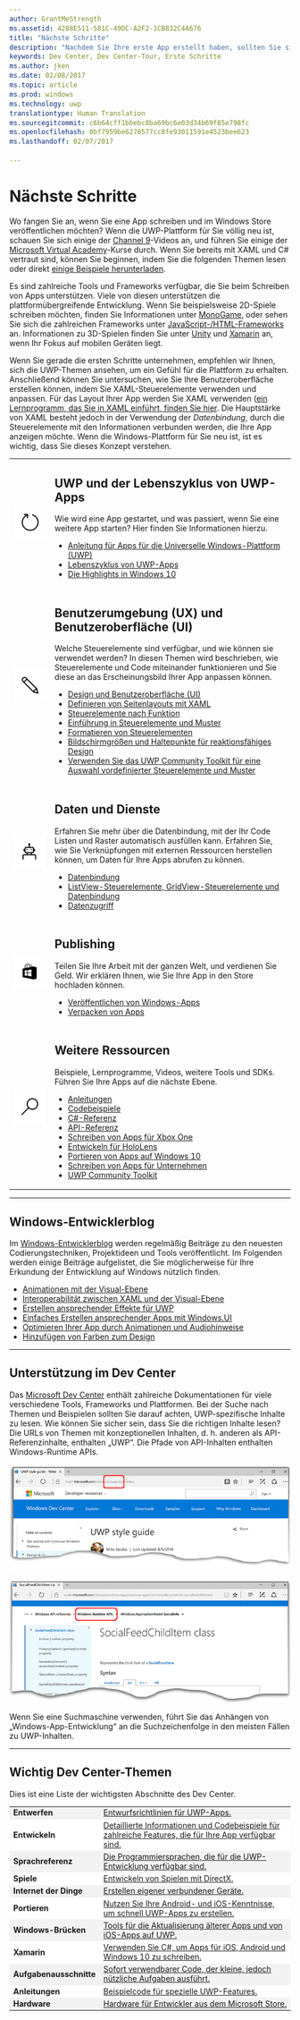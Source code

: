 ```yaml
---
author: GrantMeStrength
ms.assetid: 4288E511-581C-49DC-A2F2-1CB832C4A676
title: "Nächste Schritte"
description: "Nachdem Sie Ihre erste App erstellt haben, sollten Sie sich mit dem Rest des Dev Center vertraut machen. Hier finden Sie eine Einführung in die verschiedenen Bereiche."
keywords: Dev Center, Dev Center-Tour, Erste Schritte
ms.author: jken
ms.date: 02/08/2017
ms.topic: article
ms.prod: windows
ms.technology: uwp
translationtype: Human Translation
ms.sourcegitcommit: c6b64cff1bbebc8ba69bc6e03d34b69f85e798fc
ms.openlocfilehash: 0bf7959be6278577cc8fe93011591e4523bee623
ms.lasthandoff: 02/07/2017

---
```


<link rel="stylesheet" href="https://az835927.vo.msecnd.net/sites/uwp/Resources/css/custom.css">

# <a name="whats-next"></a>Nächste Schritte

Wo fangen Sie an, wenn Sie eine App schreiben und im Windows Store veröffentlichen möchten? Wenn die UWP-Plattform für Sie völlig neu ist, schauen Sie sich einige der <a href="https://channel9.msdn.com/">Channel 9</a>-Videos an, und führen Sie einige der <a href="https://mva.microsoft.com">Microsoft Virtual Academy</a>-Kurse durch. Wenn Sie bereits mit XAML und C# vertraut sind, können Sie beginnen, indem Sie die folgenden Themen lesen oder direkt [einige Beispiele herunterladen](https://msdn.microsoft.com/windows/uwp/get-started/get-uwp-app-samples).

Es sind zahlreiche Tools und Frameworks verfügbar, die Sie beim Schreiben von Apps unterstützen. Viele von diesen unterstützen die plattformübergreifende Entwicklung. Wenn Sie beispielsweise 2D-Spiele schreiben möchten, finden Sie Informationen unter <a href="http://www.monogame.net">MonoGame</a>, oder sehen Sie sich die zahlreichen Frameworks unter [JavaScript-/HTML-Frameworks](https://html5gameengine.com/) an. Informationen zu 3D-Spielen finden Sie unter <a href="http://www.unity3d.com">Unity</a> und <a href="http://www.xamarin.com">Xamarin</a> an, wenn Ihr Fokus auf mobilen Geräten liegt.

Wenn Sie gerade die ersten Schritte unternehmen, empfehlen wir Ihnen, sich die UWP-Themen ansehen, um ein Gefühl für die Plattform zu erhalten. Anschließend können Sie untersuchen, wie Sie Ihre Benutzeroberfläche erstellen können, indem Sie XAML-Steuerelemente verwenden und anpassen. Für das Layout Ihrer App werden Sie XAML verwenden ([ein Lernprogramm, das Sie in XAML einführt, finden Sie hier](../layout/grid-tutorial.md). Die Hauptstärke von XAML besteht jedoch in der Verwendung der *Datenbindung*, durch die Steuerelemente mit den Informationen verbunden werden, die Ihre App anzeigen möchte. Wenn die Windows-Plattform für Sie neu ist, ist es wichtig, dass Sie dieses Konzept verstehen. 
<table class="wdg-noborder">
<tr>
 <td width=60><img src="images/icon3.png" width=64></td>
    <td><h2>UWP und der Lebenszyklus von UWP-Apps</h2><p>Wie wird eine App gestartet, und was passiert, wenn Sie eine weitere App starten? Hier finden Sie Informationen hierzu.</p> <ul>
    <li><a href="https://msdn.microsoft.com/windows/uwp/get-started/universal-application-platform-guide">Anleitung für Apps für die Universelle Windows-Plattform (UWP)</a></li>
    <li><a href="https://msdn.microsoft.com/windows/uwp/launch-resume/app-lifecycle">Lebenszyklus von UWP-Apps</a></li>
    <li><a href="https://developer.microsoft.com/windows/windows-10-for-developers">Die Highlights in Windows 10</a></ul></td>  
</tr>
<tr>
 <td width=60><img src="images/icon7.png" width=64></td>
    <td><h2>Benutzerumgebung (UX) und Benutzeroberfläche (UI)</h2><p>Welche Steuerelemente sind verfügbar, und wie können sie verwendet werden? In diesen Themen wird beschrieben, wie Steuerelemente und Code miteinander funktionieren und Sie diese an das Erscheinungsbild Ihrer App anpassen können.</p> <ul>
    <li><a href="https://developer.microsoft.com/windows/design">Design und Benutzeroberfläche (UI)</a></li>
    <li><a href="https://msdn.microsoft.com/windows/uwp/layout/layouts-with-xaml">Definieren von Seitenlayouts mit XAML</a></li>
    <li><a href="https://msdn.microsoft.com/windows/uwp/controls-and-patterns/controls-by-function">Steuerelemente nach Funktion</a></li>
      <li><a href="https://msdn.microsoft.com/windows/uwp/controls-and-patterns/controls-and-events-intro">Einführung in Steuerelemente und Muster</a></li>
     <li><a href="https://msdn.microsoft.com/windows/uwp/controls-and-patterns/styling-controls">Formatieren von Steuerelementen</a></li>
      <li><a href="https://msdn.microsoft.com/windows/uwp/layout/screen-sizes-and-breakpoints-for-responsive-design">Bildschirmgrößen und Haltepunkte für reaktionsfähiges Design</a></li>
      <li><a href="https://developer.microsoft.com/windows/projects/campaigns/welcome-toolbox">Verwenden Sie das UWP Community Toolkit für eine Auswahl vordefinierter Steuerelemente und Muster</a></li>
    </ul></td>  
</tr>
<tr>
 <td width=60><img src="images/icon6.png" width=64></td>
    <td><h2>Daten und Dienste</h2><p>Erfahren Sie mehr über die Datenbindung, mit der Ihr Code Listen und Raster automatisch ausfüllen kann. Erfahren Sie, wie Sie Verknüpfungen mit externen Ressourcen herstellen können, um Daten für Ihre Apps abrufen zu können.</p> <ul>
    <li><a href="https://msdn.microsoft.com/windows/uwp/data-binding/index">Datenbindung</a></li>
    <li><a href="https://msdn.microsoft.com/windows/uwp/controls-and-patterns/listview-and-gridview">ListView-Steuerelemente, GridView-Steuerelemente und Datenbindung</a></li>
     <li><a href="https://msdn.microsoft.com/windows/uwp/data-access/index">Datenzugriff</a></li>
    </ul></td>  
</tr>
<tr>
 <td width=60><img src="images/icon4.png" width=64></td>
    <td><h2>Publishing</h2><p>Teilen Sie Ihre Arbeit mit der ganzen Welt, und verdienen Sie Geld. Wir erklären Ihnen, wie Sie Ihre App in den Store hochladen können.</p> <ul>
    <li><a href="https://msdn.microsoft.com/windows/uwp/publish/index">Veröffentlichen von Windows-Apps</a></li>
    <li><a href="https://msdn.microsoft.com/windows/uwp/packaging/index">Verpacken von Apps</a></li>
    </ul></td>  
</tr>
<tr>
 <td width=60><img src="images/icon2.png" width=64></td>
    <td><h2>Weitere Ressourcen</h2><p>Beispiele, Lernprogramme, Videos, weitere Tools und SDKs. Führen Sie Ihre Apps auf die nächste Ebene.</p>
    <ul>
    <li><a href="https://developer.microsoft.com/windows/develop">Anleitungen</a></li>
    <li><a href="https://developer.microsoft.com/windows/samples">Codebeispiele</a></li>
    <li><a href="https://msdn.microsoft.com/library/618ayhy6(VS.110).aspx">C#-Referenz</a></li>
    <li><a href="https://msdn.microsoft.com/library/windows/apps/bg124285.aspx">API-Referenz</a></li>
     <li><a href="https://msdn.microsoft.com/windows/uwp/xbox-apps/index">Schreiben von Apps für Xbox One</a></li>
     <li><a href="https://www.microsoft.com/microsoft-hololens/developers">Entwickeln für HoloLens</a></li>
     <li><a href="https://msdn.microsoft.com/windows/uwp/porting/index">Portieren von Apps auf Windows 10</a></li>
      <li><a href="https://msdn.microsoft.com/windows/uwp/enterprise/index">Schreiben von Apps für Unternehmen</a></li>
      <li><a href="https://blogs.windows.com/buildingapps/2016/08/17/introducing-the-uwp-community-toolkit/#D1IfVxCZMQGZqlc7.97">UWP Community Toolkit</a></li>
    </ul>
    </td>  
</tr>
</table>

<hr>

## <a name="windows-developer-blog"></a>Windows-Entwicklerblog

Im [Windows-Entwicklerblog](https://blogs.windows.com/buildingapps) werden regelmäßig Beiträge zu den neuesten Codierungstechniken, Projektideen und Tools veröffentlicht. Im Folgenden werden einige Beiträge aufgelistet, die Sie möglicherweise für Ihre Erkundung der Entwicklung auf Windows nützlich finden.

* [Animationen mit der Visual-Ebene](https://blogs.windows.com/buildingapps/2016/09/16/animations-with-the-visual-layer/#JM2XkQcL7MRSXe3X.97)
* [Interoperabilität zwischen XAML und der Visual-Ebene](https://blogs.windows.com/buildingapps/2016/08/26/interop-between-xaml-and-the-visual-layer/#ue6O7MWpqrVFE81K.97)
* [Erstellen ansprechender Effekte für UWP](https://blogs.windows.com/buildingapps/2016/09/12/creating-beautiful-effects-for-uwp/#85jsfw6PFXX825rR.97)
* [Einfaches Erstellen ansprechender Apps mit Windows.UI](https://blogs.windows.com/buildingapps/2016/08/23/beautiful-apps-made-possible-and-easy-with-windows-ui/#GBREkRSBwsRvi2uL.97)
* [Optimieren Ihrer App durch Animationen und Audiohinweise](https://blogs.windows.com/buildingapps/2016/08/09/polishing-your-app-with-animations-and-audio-cues/#hziKxt2xPwUE1oqU.97) 
* [Hinzufügen von Farben zum Design](https://blogs.windows.com/buildingapps/2016/07/28/adding-color-to-your-design/#HcPqMlfPsuKETOIo.97)

<hr>

## <a name="finding-help-in-the-dev-center"></a>Unterstützung im Dev Center

Das [Microsoft Dev Center](http://developer.microsoft.com) enthält zahlreiche Dokumentationen für viele verschiedene Tools, Frameworks und Plattformen. Bei der Suche nach Themen und Beispielen sollten Sie darauf achten, UWP-spezifische Inhalte zu lesen. Wie können Sie sicher sein, dass Sie die richtigen Inhalte lesen?
Die URLs von Themen mit konzeptionellen Inhalten, d. h. anderen als API-Referenzinhalte, enthalten „UWP“. Die Pfade von API-Inhalten enthalten Windows-Runtime APIs. 

![Ein Beispiel für ein UWP-Konzeptthema](images/devcenter-topic2.png)

![Ein Beispiel für ein UWP-Referenzthema](images/devcenter-topic1.png)

Wenn Sie eine Suchmaschine verwenden, führt Sie das Anhängen von „Windows-App-Entwicklung“ an die Suchzeichenfolge in den meisten Fällen zu UWP-Inhalten.


<hr>


## <a name="important-dev-center-topics"></a>Wichtig Dev Center-Themen

Dies ist eine Liste der wichtigsten Abschnitte des Dev Center. 


<table style="width:100%">
<colgroup>
<col width="20%" />
<col width="80%" />
</colgroup>


<tbody>

<tr class="even" style="background-color: #f2f2f2">
<td align="left"><strong>Entwerfen</strong></td>
<td align="left"><a href="http://go.microsoft.com/fwlink/p/?LinkId=533896">Entwurfsrichtlinien für UWP-Apps.</a></td>
</tr>


<tr class="odd" style="background-color: #ffffff">
<td align="left"><strong>Entwickeln</strong></td>
<td align="left"><a href="http://go.microsoft.com/fwlink/p/?LinkId=529575">Detaillierte Informationen und Codebeispiele für zahlreiche Features, die für Ihre App verfügbar sind.</a></td>
</tr>
<tr class="even" style="background-color: #f2f2f2">
<td align="left"><strong>Sprachreferenz</strong></td>
<td align="left"><a href="https://msdn.microsoft.com/library/windows/apps/bg124285.aspx">Die Programmiersprachen, die für die UWP-Entwicklung verfügbar sind.</a></td>
</tr>
<tr class="odd" style="background-color: #ffffff">
<td align="left"><strong>Spiele</strong></td>
<td align="left"><a href="http://go.microsoft.com/fwlink/p/?LinkId=534184">Entwickeln von Spielen mit DirectX.</a></td>
</tr>
<tr class="even" style="background-color: #f2f2f2">
<td align="left"><strong>Internet der Dinge</strong></td>
<td align="left"><a href="http://go.microsoft.com/fwlink/p/?LinkId=534186">Erstellen eigener verbundener Geräte.</a></td>
</tr>
<tr class="odd" style="background-color: #ffffff">
<td align="left"><strong>Portieren</strong></td>
<td align="left"><a href="https://msdn.microsoft.com/library/windows/apps/Mt238321">Nutzen Sie Ihre Android- und iOS-Kenntnisse, um schnell UWP-Apps zu erstellen.</a></td>
</tr>
<tr class="even" style="background-color: #f2f2f2">
<td align="left"><strong>Windows-Brücken</strong></td>
<td align="left"><a href="https://developer.microsoft.com/windows/bridges">Tools für die Aktualisierung älterer Apps und von iOS-Apps auf UWP.</a></td>
</tr>
<tr class="odd" style="background-color: #ffffff">
<td align="left"><strong>Xamarin</strong></td>
<td align="left"><a href="https://www.xamarin.com">Verwenden Sie C#, um Apps für iOS, Android und Windows 10 zu schreiben.</a></td>
</tr>
<tr class="even" style="background-color: #f2f2f2">
<td align="left"><strong>Aufgabenausschnitte</strong></td>
<td align="left"><a href="https://github.com/Microsoft/Windows-task-snippets">Sofort verwendbarer Code, der kleine, jedoch nützliche Aufgaben ausführt.</a></td>
</tr>
<tr class="odd" style="background-color: #ffffff">
<td align="left"><strong>Anleitungen</strong></td>
<td align="left"><a href="https://developer.microsoft.com/windows/develop">Beispielcode für spezielle UWP-Features.</a></td>
</tr>
<tr class="even" style="background-color: #f2f2f2">
<td align="left"><strong>Hardware</strong></td>
<td align="left"><a href="https://www.microsoftstore.com/store/msusa/en_US/cat/Developer/categoryID.69418300?icid=en_US_Store_UH_BusEd_Dev">Hardware für Entwickler aus dem Microsoft Store.</a></td>
</tr>
</table>







